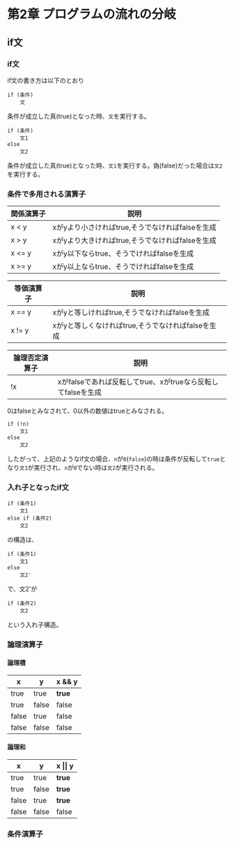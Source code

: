 # 第2章 プログラムの流れの分岐
## if文
### if文
if文の書き方は以下のとおり
```
if (条件)
    文
```
条件が成立した真(true)となった時、`文`を実行する。

```
if (条件)
    文1
else
    文2
```
条件が成立した真(true)となった時、`文1`を実行する。偽(false)だった場合は`文2`を実行する。

### 条件で多用される演算子

|関係演算子 |説明|
|-      |-   |
|x < y  |xがyより小さければtrue,そうでなければfalseを生成|
|x > y  |xがyより大きければtrue,そうでなければfalseを生成|
|x <= y |xがy以下ならtrue、そうでければfalseを生成|
|x >= y |xがy以上ならtrue、そうでければfalseを生成|

|等価演算子 |説明|
|-      |-   |
|x == y  |xがyと等しければtrue,そうでなければfalseを生成|
|x != y  |xがyと等しくなければtrue,そうでなければfalseを生成|

|論理否定演算子 |説明|
|-      |-   |
|!x  |xがfalseであれば反転してtrue、xがtrueなら反転してfalseを生成|

0はfalseとみなされて、0以外の数値はtrueとみなされる。
```
if (!n)
    文1
else
    文2
```
したがって、上記のようなif文の場合、`n`が`0`(`false`)の時は条件が反転して`true`となり`文1`が実行され、`n`が`0`でない時は`文2`が実行される。

### 入れ子となったif文
```
if (条件1) 
    文1
else if (条件2)
    文2
```
の構造は、
```
if (条件1) 
    文1
else
    文2'
```
で、文2'が
```
if (条件2)
    文2
```
という入れ子構造。

### 論理演算子
#### 論理積
|x      |y      |x && y     |
|-      |-      |---        |
|true   |true   |**true**   |
|true   |false  |false      |
|false  |true   |false      |
|false  |false  |false      |

#### 論理和
|x      |y      |x \|\| y     |
|-      |-      |---        |
|true   |true   |**true**   |
|true   |false  |**true**   |
|false  |true   |**true**   |
|false  |false  |false      |

### 条件演算子
